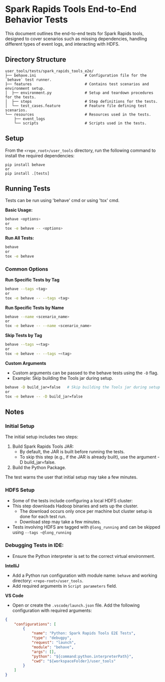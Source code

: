 # Spark Rapids Tools End-to-End Behavior Tests

This document outlines the end-to-end tests for Spark Rapids tools, designed to cover scenarios such as missing
dependencies, handling different types of event logs, and interacting with HDFS.

## Directory Structure
```commandline
user_tools/tests/spark_rapids_tools_e2e/
├── behave.ini                      # Configuration file for the `behave` test runner.
├── features                        # Contains test scenarios and environment setup.
│  ├── environment.py               # Setup and teardown procedures for the tests.
│  ├── steps                        # Step definitions for the tests.
│  └── test_cases.feature           # Feature file defining test scenarios.
└── resources                       # Resources used in the tests.
    ├── event_logs  
    └── scripts                     # Scripts used in the tests.  
```


## Setup

From the `<repo_root>/user_tools` directory, run the following command to install the required dependencies:


```commandline
pip install behave
or
pip install .[tests]
```


## Running Tests
Tests can be run using 'behave' cmd or using 'tox' cmd.

**Basic Usage:**

```sh
behave <options>
or
tox -e behave -- <options>
```

**Run All Tests:**

```sh
behave
or
tox -e behave
```

### Common Options

**Run Specific Tests by Tag**

```sh
behave --tags <tag>
or
tox -e behave -- --tags <tag>
```

**Run Specific Tests by Name**

```sh
behave --name <scenario_name>
or
tox -e behave -- --name <scenario_name>
```

**Skip Tests by Tag**

```sh
behave --tags ~<tag>
or
tox -e behave -- --tags ~<tag>
```

**Custom Arguments**
- Custom arguments can be passed to the behave tests using the `-D` flag.
- Example: Skip building the Tools jar during setup.

```sh
behave -D build_jar=false   # Skip building the Tools jar during setup (default: true)
or
tox -e behave -- -D build_jar=false
```



## Notes

### Initial Setup

The initial setup includes two steps:

1. Build Spark Rapids Tools JAR:
    - By default, the JAR is built before running the tests.
    - To skip this step (e.g., if the JAR is already built), use the argument -D build_jar=false.
2. Build the Python Package.

The test warns the user that initial setup may take a few minutes.

### HDFS Setup

- Some of the tests include configuring a local HDFS cluster:
- This step downloads Hadoop binaries and sets up the cluster.
  - The download occurs only once per machine but cluster setup is done for each test run.
  - Download step may take a few minutes.
- Tests involving HDFS are tagged with `@long_running` and can be skipped using `--tags ~@long_running`

### Debugging Tests in IDE:

- Ensure the Python interpreter is set to the correct virtual environment.

**IntelliJ**
- Add a Python run configuration with module name: `behave` and working directory: `<repo-root>/user_tools`.
- Add required arguments in `Script parameters` field.

**VS Code**
- Open or create the `.vscode/launch.json` file. Add the following configuration with required arguments:
```json
{
    "configurations": [
        {
            "name": "Python: Spark Rapids Tools E2E Tests",
            "type": "debugpy",
            "request": "launch",
            "module": "behave",
            "args": [],  
            "python": "${command:python.interpreterPath}",
            "cwd": "${workspaceFolder}/user_tools"
        }
    ]
}
```
